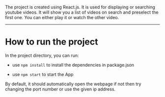 The project is created using React.js. It is used for displaying or searching youtube videos. It will show you a list of videos on search and preselect the first one. You can either play it or watch the other video.

---

# How to run the project

In the project directory, you can run:

- use `npm install` to install the dependencies in package.json

- use `npm start` to start the App

By default, it should automatically open the webpage if not then try changing the port number or use the given ip address.
